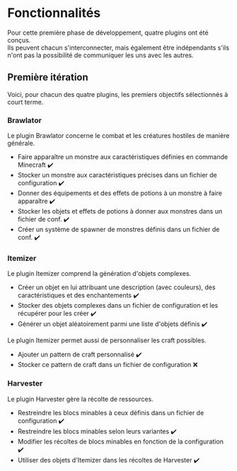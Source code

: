# Fonctionnalités

Pour cette première phase de développement, quatre plugins ont été conçus.  
Ils peuvent chacun s'interconnecter, mais également être indépendants s'ils n'ont pas la possibilité de communiquer les uns avec les autres.  


## Première itération
Voici, pour chacun des quatre plugins, les premiers objectifs sélectionnés à court terme.


### Brawlator
Le plugin Brawlator concerne le combat et les créatures hostiles de manière générale.  

* Faire apparaître un monstre aux caractéristiques définies en commande Minecraft :heavy_check_mark:
* Stocker un monstre aux caractéristiques précises dans un fichier de configuration :heavy_check_mark:
* Donner des équipements et des effets de potions à un monstre à faire apparaître :heavy_check_mark:
* Stocker les objets et effets de potions à donner aux monstres dans un fichier de conf. :heavy_check_mark:
* Créer un système de spawner de monstres définis dans un fichier de conf. :heavy_check_mark:


### Itemizer
Le plugin Itemizer comprend la génération d'objets complexes.

* Créer un objet en lui attribuant une description (avec couleurs), des caractéristiques et des enchantements :heavy_check_mark:
* Stocker des objets complexes dans un fichier de configuration et les récupérer pour les créer :heavy_check_mark:
* Générer un objet aléatoirement parmi une liste d'objets définis :heavy_check_mark:

Le plugin Itemizer permet aussi de personnaliser les craft possibles.

* Ajouter un pattern de craft personnalisé :heavy_check_mark:
* Stocker ce pattern de craft dans un fichier de configuration :x:


### Harvester
Le plugin Harvester gère la récolte de ressources.

* Restreindre les blocs minables à ceux définis dans un fichier de configuration :heavy_check_mark:
* Restreindre les blocs minables selon leurs variantes :heavy_check_mark:
* Modifier les récoltes de blocs minables en fonction de la configuration :heavy_check_mark:
* Utiliser des objets d'Itemizer dans les récoltes de Harvester :heavy_check_mark:
